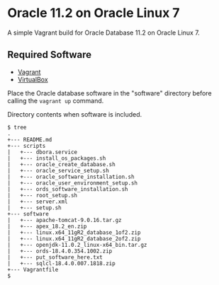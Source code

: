 # Oracle 11.2 on Oracle Linux 7

A simple Vagrant build for Oracle Database 11.2 on Oracle Linux 7.

## Required Software

* [Vagrant](https://www.vagrantup.com/downloads.html)
* [VirtualBox](https://www.virtualbox.org/wiki/Downloads)

Place the Oracle database software in the "software" directory before calling the `vagrant up` command.

Directory contents when software is included.

```
$ tree
.
+--- README.md
+--- scripts
|   +--- dbora.service
|   +--- install_os_packages.sh
|   +--- oracle_create_database.sh
|   +--- oracle_service_setup.sh
|   +--- oracle_software_installation.sh
|   +--- oracle_user_environment_setup.sh
|   +--- ords_software_installation.sh
|   +--- root_setup.sh
|   +--- server.xml
|   +--- setup.sh
+--- software
|   +--- apache-tomcat-9.0.16.tar.gz
|   +--- apex_18.2_en.zip
|   +--- linux.x64_11gR2_database_1of2.zip
|   +--- linux.x64_11gR2_database_2of2.zip
|   +--- openjdk-11.0.2_linux-x64_bin.tar.gz
|   +--- ords-18.4.0.354.1002.zip
|   +--- put_software_here.txt
|   +--- sqlcl-18.4.0.007.1818.zip
+--- Vagrantfile
$
```